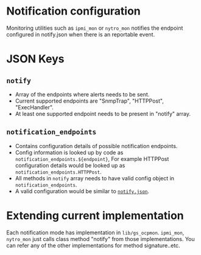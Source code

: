 Notification configuration
==========================
Monitoring utilities such as ```ipmi_mon``` or ```nytro_mon``` notifies the endpoint configured in notify.json when there is an reportable event.


# JSON Keys

## ```notify```
- Array of the endpoints where alerts needs to be sent.
- Current supported endpoints are "SnmpTrap", "HTTPPost", "ExecHandler".
- At least one supported endpoint needs to be present in "notify" array.

## ```notification_endpoints```
 - Contains configuration details of  possible notification endpoints.
 - Config information is looked up by code as ```notification_endpoints.${endpoint}```, For example HTTPPost configuration details would be looked up as ```notification_endpoints.HTTPPost```.
 - All methods in ```notify``` array needs to have valid config object in ```notification_endpoints```.
 - A valid configuration would be similar to [```notify.json```](../conf/notify.json).


# Extending current implementation
   Each notification mode has  implementation in ```lib/gs_ocpmon```. ```ipmi_mon```, ```nytro_mon``` just calls class method "notify" from those implementations.
   You can refer any of the other implementations for method signature..etc.
